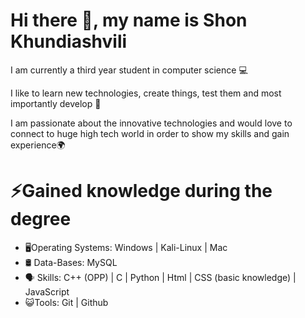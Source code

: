# Hi there 👋, my name is Shon Khundiashvili

I am currently a third year student in computer science 💻

I like to learn new technologies, create things, test them and most importantly develop 🔨

I am passionate about the innovative technologies and would love to connect to huge high tech world in order to show my skills and gain experience🌍

# ⚡Gained knowledge during the degree 

- 🖥Operating Systems: Windows | Kali-Linux | Mac
- 🛢️ Data-Bases: MySQL
- 🗣 Skills: C++ (OPP)  |  C  | Python  | Html  | CSS (basic knowledge)  | JavaScript
- 😺Tools: Git | Github
